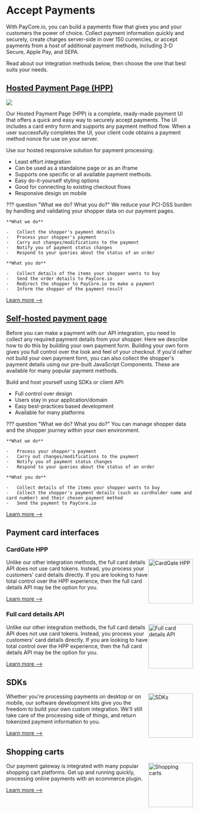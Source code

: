 # Accept Payments

With PayCore.io, you can build a payments flow that gives you and your customers the power of choice. Collect payment information quickly and securely, create charges server-side in over 150 currencies, or accept payments from a host of additional payment methods, including 3-D Secure, Apple Pay, and SEPA.

Read about our integration methods below, then choose the one that best suits your needs.


## [Hosted Payment Page (HPP)](/products/hpp/)

![](/products/hpp/images/hpp-preview.png)

Our Hosted Payment Page (HPP) is a complete, ready-made payment UI that offers a quick and easy way to securely accept payments. The UI includes a card entry form and supports any payment method flow. When a user successfully completes the UI, your client code obtains a payment method nonce for use on your server.

Use our hosted responsive solution for payment processing:

-   Least effort integration
-   Can be used as a standalone page or as an iframe
-   Supports one specific or all available payment methods.
-   Easy do-it-yourself styling options
-   Good for connecting to existing checkout flows
-   Responsive design on mobile

??? question "What we do? What you do?"
    We reduce your PCI-DSS burden by handling and validating your shopper data on our payment pages.

    **What we do**

    -   Collect the shopper's payment details
    -   Process your shopper's payment
    -   Carry out changes/modifications to the payment
    -   Notify you of payment status changes
    -   Respond to your queries about the status of an order

    **What you do**

    -   Collect details of the items your shopper wants to buy
    -   Send the order details to PayCore.io
    -   Redirect the shopper to PayCore.io to make a payment
    -   Inform the shopper of the payment result

[Learn more -->](/products/hpp/)


## [Self-hosted payment page](/products/hpp/self-hosted-payment-page/)

Before you can make a payment with our API integration, you need to collect any required payment details from your shopper. Here we describe how to do this by building your own payment form.
Building your own form gives you full control over the look and feel of your checkout. If you'd rather not build your own payment form, you can also collect the shopper's payment details using our pre-built JavaScript Components. These are available for many popular payment methods.

Build and host yourself using SDKs or client API:

-   Full control over design
-   Users stay in your application/domain
-   Easy best-practices based development
-   Available for many platforms

??? question "What we do? What you do?"
    You can manage shopper data and the shopper journey within your own environment.

    **What we do**

    -   Process your shopper's payment
    -   Carry out changes/modifications to the payment
    -   Notify you of payment status changes
    -   Respond to your queries about the status of an order

    **What you do**

    -   Collect details of the items your shopper wants to buy
    -   Collect the shopper's payment details (such as cardholder name and card number) and their chosen payment method
    -   Send the payment to PayCore.io

[Learn more -->](/products/hpp/self-hosted-payment-page/)


## Payment card interfaces

### CardGate HPP

<img src="/products/hpp/images/checkout-js.svg" alt="CardGate HPP" style="width: 120px; float: right;">

Unlike our other integration methods, the full card details API does not use card tokens. Instead, you process your customers' card details directly. If you are looking to have total control over the HPP experience, then the full card details API may be the option for you.

[Learn more -->](/products/cardgate/hpp/)

### Full card details API

<img src="/products/hpp/images/payment-methods.svg" alt="Full card details API" style="width: 120px; float: right;">

Unlike our other integration methods, the full card details API does not use card tokens. Instead, you process your customers' card details directly. If you are looking to have total control over the HPP experience, then the full card details API may be the option for you.

[Learn more -->](/products/cardgate/full-card-details-api/)


## SDKs

<img src="/products/hpp/images/mobile-sdk.svg" alt="SDKs" style="width: 120px; float: right;">

Whether you're processing payments on desktop or on mobile, our software development kits give you the freedom to build your own custom integration. We'll still take care of the processing side of things, and return tokenized payment information to you.
  
[Learn more -->](/integration/sdks/)


## Shopping carts

<img src="/products/hpp/images/merchant.svg" alt="Shopping carts" style="width: 120px; float: right;">

Our payment gateway is integrated with many popular shopping cart platforms. Get up and running quickly, processing online payments with an ecommerce plugin.

[Learn more -->](/integration/cms-modules/)